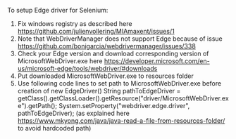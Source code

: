 To setup Edge driver for Selenium:
1. Fix windows registry as described here https://github.com/julienvollering/MIAmaxent/issues/1
2. Note that WebDriverManager does not support Edge because of issue https://github.com/bonigarcia/webdrivermanager/issues/338
3. Check your Edge version and download corresponding version of MicrosoftWebDriver.exe here https://developer.microsoft.com/en-us/microsoft-edge/tools/webdriver/#downloads
4. Put downloaded MicrosoftWebDriver.exe to resources folder 
5. Use following code lines to set path to MicrosoftWebDriver.exe before creation of new EdgeDriver()
String pathToEdgeDriver = getClass().getClassLoader().getResource("driver/MicrosoftWebDriver.exe").getPath();
System.setProperty("webdriver.edge.driver", pathToEdgeDriver);
(as explained here https://www.mkyong.com/java/java-read-a-file-from-resources-folder/ to avoid hardcoded path)
